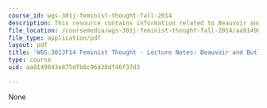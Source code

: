 ```yaml
---
course_id: wgs-301j-feminist-thought-fall-2014
description: This resource contains information related to Beauvoir and Butler.
file_location: /coursemedia/wgs-301j-feminist-thought-fall-2014/aa9149843e875dfb8c96d38df46f37d3_MITWGS_301JF14_Sess9.pdf
file_type: application/pdf
layout: pdf
title: 'WGS.301JF14 Feminist Thought - Lecture Notes: Beauvoir and Butler'
type: course
uid: aa9149843e875dfb8c96d38df46f37d3

---
```

None